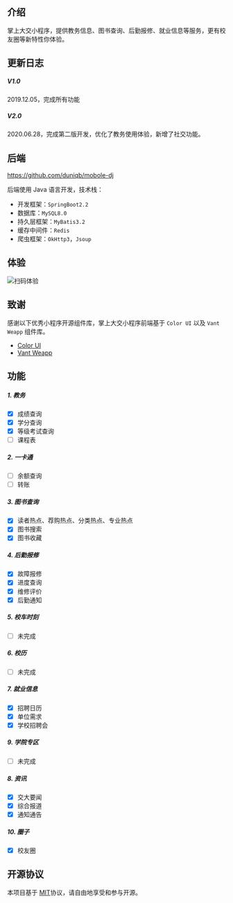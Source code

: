 ## 介绍

掌上大交小程序，提供教务信息、图书查询、后勤报修、就业信息等服务，更有校友圈等新特性你体验。

## 更新日志

##### V1.0 

2019.12.05，完成所有功能

##### V2.0

2020.06.28，完成第二版开发，优化了教务使用体验，新增了社交功能。

## 后端

https://github.com/duniqb/mobole-dj

后端使用 Java 语言开发，技术栈：

- 开发框架：`SpringBoot2.2`
- 数据库：`MySQL8.0`
- 持久层框架：`MyBatis3.2`
- 缓存中间件：`Redis`
- 爬虫框架：`OkHttp3`，`Jsoup`

## 体验

![扫码体验](https://wx2.sinaimg.cn/mw690/6cb17e18ly1gc1mwsqtoej20u01d8k13.jpg)




## 致谢

感谢以下优秀小程序开源组件库，掌上大交小程序前端基于 `Color UI` 以及 `Vant Weapp` 组件库。

- [Color UI](https://github.com/weilanwl/ColorUI)
- [Vant Weapp](https://github.com/youzan/vant-weapp) 

## 功能

##### 1. 教务

- [x] 成绩查询
- [x] 学分查询
- [x] 等级考试查询
- [ ] 课程表

##### 2. 一卡通

- [ ] 余额查询
- [ ] 转账

##### 3. 图书查询

- [x] 读者热点、荐购热点、分类热点、专业热点
- [x] 图书搜索
- [x] 图书收藏

##### 4. 后勤报修

- [x] 故障报修
- [x] 进度查询
- [x] 维修评价
- [x] 后勤通知

##### 5. 校车时刻

- [ ] 未完成

##### 6. 校历

- [ ] 未完成

##### 7. 就业信息

- [x] 招聘日历
- [x] 单位需求
- [x] 学校招聘会

##### 9. 学院专区

- [ ] 未完成

##### 8. 资讯

- [x] 交大要闻
- [x] 综合报道
- [x] 通知通告

##### 10. 圈子

- [x] 校友圈

## 开源协议

本项目基于 [MIT](https://zh.wikipedia.org/wiki/MIT許可證)协议，请自由地享受和参与开源。
